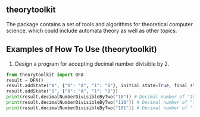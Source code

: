 ## theorytoolkit

The package contains a set of tools and algorithms for theoretical computer science, which could include automata theory as well as other topics.

## Examples of How To Use (theorytoolkit)

1. Design a program for accepting decimal number divisible by 2.

```py
from theorytoolkit import DFA
result = DFA()
result.addState("A", {"0": "A", "1": "B"}, initial_state=True, final_state=True)
result.addState("B", {"0": "A", "1": "B"})
print(result.decimalNumberDivisibleByTwo("10")) # Decimal number of "10" is 2
print(result.decimalNumberDivisibleByTwo("110")) # Decimal number of "10" is 6
print(result.decimalNumberDivisibleByTwo("101")) # Decimal number of "10" is 5
```